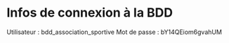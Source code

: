 # Infos de connexion à la BDD
Utilisateur : bdd_association_sportive
Mot de passe : bY14QEiom6gvahUM
